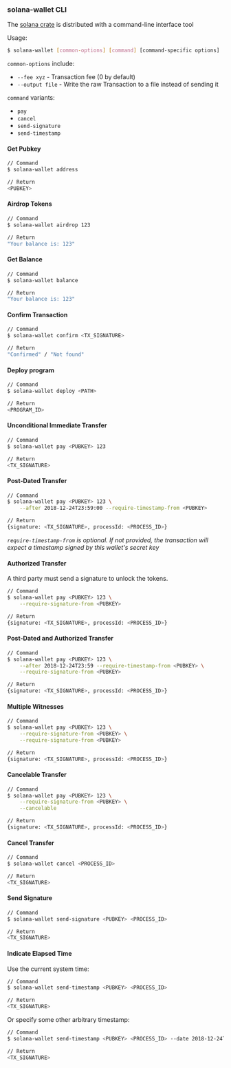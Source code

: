 ### solana-wallet CLI

The [solana crate](https://crates.io/crates/solana) is distributed with a command-line interface tool

Usage:

```sh
$ solana-wallet [common-options] [command] [command-specific options]
```

`common-options` include:
* `--fee xyz` - Transaction fee (0 by default)
* `--output file` - Write the raw Transaction to a file instead of sending it

`command` variants:
* `pay`
* `cancel`
* `send-signature`
* `send-timestamp`

#### Get Pubkey
```sh
// Command
$ solana-wallet address

// Return
<PUBKEY>
```

#### Airdrop Tokens
```sh
// Command
$ solana-wallet airdrop 123

// Return
"Your balance is: 123"
```

#### Get Balance
```sh
// Command
$ solana-wallet balance

// Return
"Your balance is: 123"
```

#### Confirm Transaction
```sh
// Command
$ solana-wallet confirm <TX_SIGNATURE>

// Return
"Confirmed" / "Not found"
```

#### Deploy program
```sh
// Command
$ solana-wallet deploy <PATH>

// Return
<PROGRAM_ID>
```

#### Unconditional Immediate Transfer
```sh
// Command
$ solana-wallet pay <PUBKEY> 123

// Return
<TX_SIGNATURE>
```

#### Post-Dated Transfer
```sh
// Command
$ solana-wallet pay <PUBKEY> 123 \
    --after 2018-12-24T23:59:00 --require-timestamp-from <PUBKEY>

// Return
{signature: <TX_SIGNATURE>, processId: <PROCESS_ID>}
```
*`require-timestamp-from` is optional. If not provided, the transaction will expect a timestamp signed by this wallet's secret key*

#### Authorized Transfer
A third party must send a signature to unlock the tokens.
```sh
// Command
$ solana-wallet pay <PUBKEY> 123 \
    --require-signature-from <PUBKEY>

// Return
{signature: <TX_SIGNATURE>, processId: <PROCESS_ID>}
```

#### Post-Dated and Authorized Transfer
```sh
// Command
$ solana-wallet pay <PUBKEY> 123 \
    --after 2018-12-24T23:59 --require-timestamp-from <PUBKEY> \
    --require-signature-from <PUBKEY>

// Return
{signature: <TX_SIGNATURE>, processId: <PROCESS_ID>}
```

#### Multiple Witnesses
```sh
// Command
$ solana-wallet pay <PUBKEY> 123 \
    --require-signature-from <PUBKEY> \
    --require-signature-from <PUBKEY>

// Return
{signature: <TX_SIGNATURE>, processId: <PROCESS_ID>}
```

#### Cancelable Transfer
```sh
// Command
$ solana-wallet pay <PUBKEY> 123 \
    --require-signature-from <PUBKEY> \
    --cancelable

// Return
{signature: <TX_SIGNATURE>, processId: <PROCESS_ID>}
```

#### Cancel Transfer
```sh
// Command
$ solana-wallet cancel <PROCESS_ID>

// Return
<TX_SIGNATURE>
```

#### Send Signature
```sh
// Command
$ solana-wallet send-signature <PUBKEY> <PROCESS_ID>

// Return
<TX_SIGNATURE>
```

#### Indicate Elapsed Time

Use the current system time:
```sh
// Command
$ solana-wallet send-timestamp <PUBKEY> <PROCESS_ID>

// Return
<TX_SIGNATURE>
```

Or specify some other arbitrary timestamp:
```sh
// Command
$ solana-wallet send-timestamp <PUBKEY> <PROCESS_ID> --date 2018-12-24T23:59:00

// Return
<TX_SIGNATURE>
```
